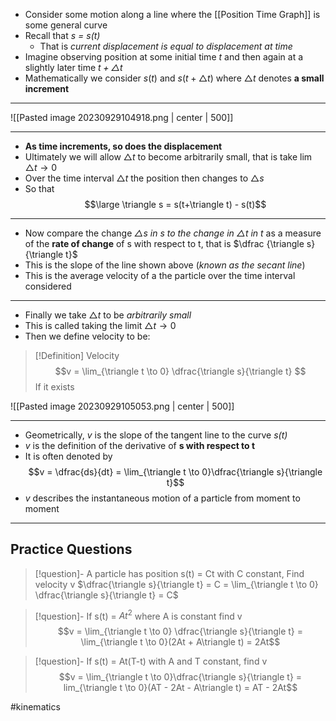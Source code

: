 - Consider some motion along a line where the [[Position Time Graph]] is some general curve
- Recall that *s = s(t)*
	- That is *current displacement is equal to displacement at time*
- Imagine observing position at some initial time *t* and then again at a slightly later time *$t+\triangle t$*
- Mathematically we consider $s(t)$ and $s(t+ \triangle t)$ where $\triangle t$ denotes **a small increment** 
___
![[Pasted image 20230929104918.png | center | 500]]
___
- **As time increments, so does the displacement**
- Ultimately we will allow $\triangle t$ to become arbitrarily small, that is take $\lim\triangle t \to 0$
- Over the time interval $\triangle t$ the position then changes to $\triangle s$
- So that $$\large \triangle s = s(t+\triangle t) - s(t)$$

___
- Now compare the change *$\triangle s$ in s to the change in $\triangle t$ in t* as a measure of the **rate of change** of s with respect to t, that is $\dfrac {\triangle s}{\triangle t}$
- This is the  slope of the line shown above (*known as the secant line*) 
- This is the average velocity of a the particle over the time interval considered
___
 - Finally we take $\triangle t$ to be *arbitrarily small*
 - This is called taking the limit $\triangle t \to 0$
 - Then we define velocity to be:
 > [!Definition] Velocity
  $$v = \lim_{\triangle t \to 0} \dfrac{\triangle s}{\triangle t}  $$
  > If it exists

![[Pasted image 20230929105053.png | center | 500]]
___ 
- Geometrically, *v* is the slope of the tangent line to the curve *s(t)*
- *v* is the definition of the derivative of **s with respect to t**
- It is often denoted by 
$$v = \dfrac{ds}{dt} = \lim_{\triangle t \to 0}\dfrac{\triangle s}{\triangle t}$$
- *v* describes the instantaneous motion of a particle from moment to moment 
___
## Practice Questions
> [!question]- A particle has position s(t) = Ct with C constant, Find velocity v
> $\dfrac{\triangle s}{\triangle t} = C = \lim_{\triangle t \to 0} \dfrac{\triangle s}{\triangle t} = C$ 

> [!question]- If s(t) = $At^2$ where A is constant find v
> $$v = \lim_{\triangle t \to 0} \dfrac{\triangle s}{\triangle t} = \lim_{\triangle t \to 0}(2At + A\triangle t) = 2At$$

>[!question]- If s(t) = At(T-t) with A and T constant, find v
> $$v = \lim_{\triangle t \to 0}\dfrac{\triangle s}{\triangle t} = lim_{\triangle t \to 0}(AT - 2At - A\triangle t) = AT - 2At$$


 #kinematics
